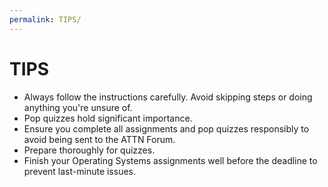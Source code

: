 ```yaml
---
permalink: TIPS/
---
```


# TIPS
* Always follow the instructions carefully. Avoid skipping steps or doing anything you're unsure of.
* Pop quizzes hold significant importance.
* Ensure you complete all assignments and pop quizzes responsibly to avoid being sent to the ATTN Forum.
* Prepare thoroughly for quizzes.
* Finish your Operating Systems assignments well before the deadline to prevent last-minute issues.
